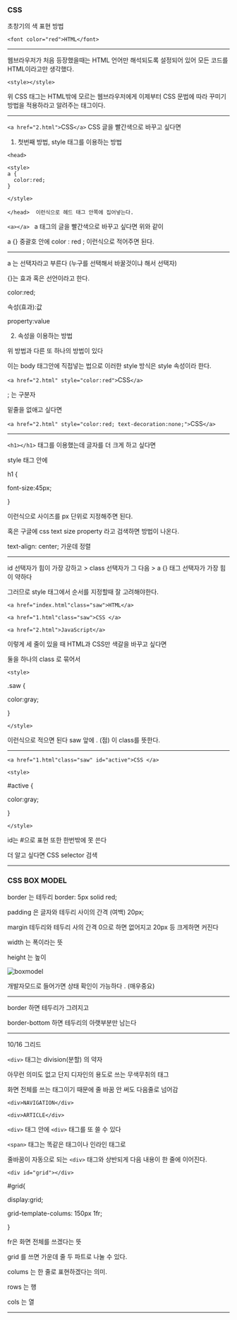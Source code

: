 ### CSS



초창기의 색 표현 방법 

`<font color="red">HTML</font>` 

--------

웹브라우저가 처음 등장했을때는 HTML 언어만 해석되도록 설정되어 있어 모든 코드를 HTML이라고만 생각했다.

`<style></style>`  

위 CSS 태그는 HTML밖에 모르는 웹브라우저에게 이제부터 CSS 문법에 따라 꾸미기 방법을 적용하라고 알려주는 태그이다. 

----------------

 `<a href="2.html">`CSS`</a>`  CSS 글을 빨간색으로 바꾸고 싶다면

1. 첫번째 방법, style 태그를 이용하는 방법 

```<head>
<head>

<style>
a {
  color:red;
}

</style>  

</head>  이런식으로 헤드 태그 안쪽에 집어넣는다. 
```



 `<a></a> `  a 태그의 글을 빨간색으로 바꾸고 싶다면 위와 같이 

a {} 중괄호 안에 color : red ;  이런식으로 적어주면 된다. 

------

a 는 선택자라고 부른다 (누구를 선택해서 바꿀것이냐 해서 선택자)

{}는 효과 혹은 선언이라고 한다. 

color:red;

속성(효과):값 

property:value 



2. 속성을 이용하는 방법

위 방법과 다른 또 하나의 방법이 있다 

이는 body 태그안에 직접넣는 법으로 이러한  style 방식은 style 속성이라 한다. 

 `<a href="2.html" style="color:red">`CSS`</a>` 



; 는 구분자 

밑줄을 없애고 싶다면 

 `<a href="2.html" style="color:red; text-decoration:none;">`CSS`</a>` 

----------

`<h1></h1>` 태그를 이용했는데 글자를 더 크게 하고 싶다면 

style 태그 안에 



h1 {

font-size:45px; 

}



이런식으로 사이즈를 px 단위로 지정해주면 된다. 

혹은 구글에 css text size property 라고 검색하면 방법이 나온다. 



text-align: center;  가운데 정렬 



----------



id 선택자가 힘이 가장 강하고 > class 선택자가 그 다음 > a {}  태그 선택자가 가장 힘이 약하다 

그러므로 style 태그에서 순서를 지정할때 잘 고려해야한다.   

`<a href="index.html"class="saw">HTML</a>`

`<a href="1.html"class="saw">CSS </a>` 

`<a href="2.html">JavaScript</a>` 

이렇게 세 줄이 있을 때 HTML과  CSS만 색갈을 바꾸고 싶다면 

둘을 하나의 class 로 묶어서 

`<style>`

.saw {

color:gray;

}

`</style>`

이런식으로 적으면 된다  saw 앞에 . (점) 이 class를 뜻한다. 

----------------

`<a href="1.html"class="saw" id="active">CSS </a>`



`<style>`

#active {

color:gray;

}

`</style>`



id는 #으로 표현  또한 한번밖에 못 쓴다 



더 알고 싶다면 CSS selector  검색 

-------

### CSS BOX MODEL



border 는 테두리  border: 5px solid red;

padding 은 글자와 테두리 사이의 간격 (여백)  20px;

margin 테두리와 테두리 사의 간격 0으로 하면 없어지고 20px 등 크게하면 커진다 

width 는 폭이라는 뜻 

height 는 높이 



![boxmodel](C:\Users\zwzw9\Downloads\boxmodel.png)



개발자모드로 들어가면 상태 확인이 가능하다 .  (매우중요)

-----------

border 하면 테두리가 그려지고 

border-bottom  하면 테두리의 아랫부분만 남는다 

-------------------

10/16 그리드 

 `<div>` 태그는 division(분할) 의 약자 

아무런 의미도 없고 단지 디자인의 용도로 쓰는 무색무취의 태그 

화면 전체를 쓰는 태그이기 때문에 줄 바꿈 안 써도 다음줄로 넘어감 



`<div>NAVIGATION</div>` 

`<div>ARTICLE</div> `  



`<div>` 태그 안에 `<div>` 태그를 또 쓸 수 있다 



`<span>` 태그는 똑같은 태그이나 인라인 태그로 

줄바꿈이 자동으로 되는 `<div>` 태그와 상반되게 다음 내용이 한 줄에 이어진다. 



`<div id="grid"></div>`



#grid{

display:grid;

grid-template-colums: 150px 1fr;

} 



fr은 화면 전체를 쓰겠다는 뜻 

grid 를 쓰면 가운데 줄  두 파트로 나눌 수 있다. 

colums 는 한 줄로 표현하겠다는 의미. 

rows 는 행 

cols 는 열 



----------------------------------------------------------------------

